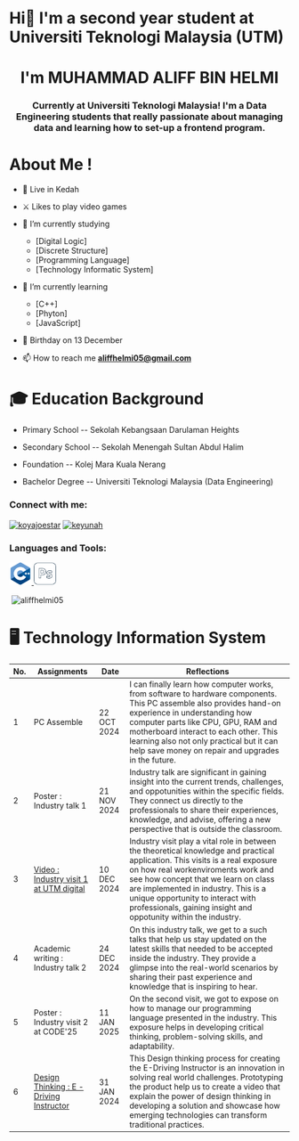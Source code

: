 # Hi👋 I'm a second year student at Universiti Teknologi Malaysia (UTM) 

<h1 align="center">I'm MUHAMMAD ALIFF BIN HELMI</h1>
<h3 align="center">Currently at Universiti Teknologi Malaysia! I'm a Data Engineering students that really passionate about managing data and learning how to set-up a frontend program.</h3>

# About Me !

- 🌾 Live in Kedah

- ⚔️ Likes to play video games 

- 🔭 I’m currently studying

  - [Digital Logic]
  - [Discrete Structure]
  - [Programming Language]
  - [Technology Informatic System]

- 🌱 I’m currently learning

  - [C++]
  - [Phyton]
  - [JavaScript]

- 🎉 Birthday on 13 December

- 📫 How to reach me **aliffhelmi05@gmail.com**

# 🎓 Education Background

- Primary School
  -- Sekolah Kebangsaan Darulaman Heights

- Secondary School
  -- Sekolah Menengah Sultan Abdul Halim

- Foundation
  -- Kolej Mara Kuala Nerang

- Bachelor Degree
  -- Universiti Teknologi Malaysia (Data Engineering)

<h3 align="left">Connect with me:</h3>
<p align="left">
<a href="https://instagram.com/koyajoestar" target="blank"><img align="center" src="https://raw.githubusercontent.com/rahuldkjain/github-profile-readme-generator/master/src/images/icons/Social/instagram.svg" alt="koyajoestar" height="30" width="40" /></a>
<a href="https://discord.gg/keyunah" target="blank"><img align="center" src="https://raw.githubusercontent.com/rahuldkjain/github-profile-readme-generator/master/src/images/icons/Social/discord.svg" alt="keyunah" height="30" width="40" /></a>
</p>

<h3 align="left">Languages and Tools:</h3>
<p align="left"> <a href="https://www.w3schools.com/cpp/" target="_blank" rel="noreferrer"> <img src="https://raw.githubusercontent.com/devicons/devicon/master/icons/cplusplus/cplusplus-original.svg" alt="cplusplus" width="40" height="40"/> </a> <a href="https://www.photoshop.com/en" target="_blank" rel="noreferrer"> <img src="https://raw.githubusercontent.com/devicons/devicon/master/icons/photoshop/photoshop-line.svg" alt="photoshop" width="40" height="40"/> </a> </p>

<p>&nbsp;<img align="center" src="https://github-readme-stats.vercel.app/api?username=aliffhelmi05&show_icons=true&locale=en" alt="aliffhelmi05" /></p>


# 🖥️ Technology Information System


| No. | Assignments | Date | Reflections |
|-----|---------------------|------|--------------------|
| 1   |    PC Assemble                 | 22 OCT 2024 | I can finally learn how computer works, from software to hardware components. This PC assemble also provides hand-on experience in understanding how computer parts like CPU, GPU, RAM and motherboard interact to each other. This learning also not only practical but it can help save money on repair and upgrades in the future.                  |
| 2   |    Poster : Industry talk 1                 | 21 NOV 2024 | Industry talk are significant in gaining insight into the current trends, challenges, and oppotunities within the specific fields. They connect us directly to the professionals to share their experiences, knowledge, and advise, offering a new perspective that is outside the classroom.                 |
| 3   |    [Video : Industry visit 1 at UTM digital](https://youtu.be/bcVwl-fKc50?si=UjV3i_2-23KSUWXi)                 | 10 DEC 2024 | Industry visit play a vital role in between the theoretical knowledge and practical application. This visits is a real exposure on how real workenviroments work and see how concept that we learn on class are implemented in industry. This is a unique opportunity to interact with professionals, gaining insight and oppotunity within the industry.                 |
| 4   |    Academic writing : Industry talk 2                 | 24 DEC 2024 | On this industry talk, we get to a such talks that help us stay updated on the latest skills that needed to be accepted inside the industry. They provide a glimpse into the real-world scenarios by sharing their past experience and knowledge that is inspiring to hear.                  |
| 5   |    Poster : Industry visit 2 at CODE'25                 | 11 JAN 2025 | On the second visit, we got to expose on how to manage our programming language presented in the industry. This exposure helps in developing critical thinking, problem-solving skills, and adaptability.                  |
| 6   |    [Design Thinking : E - Driving Instructor](https://youtu.be/4j2Yt7m8zM0?si=Vvq0fb_2hLbVVJjr)                 | 31 JAN 2024 | This Design thinking process for creating the E-Driving Instructor is an innovation in solving real world challenges. Prototyping the product help us to create a video that explain the power of design thinking in developing a solution and showcase how emerging technologies can transform traditional practices.                 |
